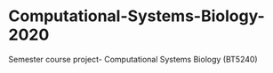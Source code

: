 # Computational-Systems-Biology-2020
Semester course project- Computational Systems Biology (BT5240)
